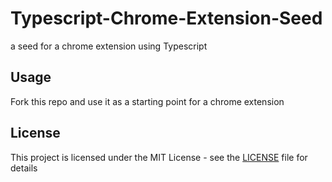# Typescript-Chrome-Extension-Seed
a seed for a chrome extension using Typescript

## Usage
Fork this repo and use it as a starting point for a chrome extension

## License
This project is licensed under the MIT License - see the [LICENSE](LICENSE.md) file for details
